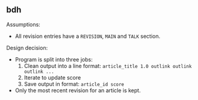 ## bdh

Assumptions:
- All revision entries have a `REVISION`, `MAIN` and `TALK` section.

Design decision:
- Program is split into three jobs:
  1. Clean output into a line format: `article_title 1.0 outlink outlink outlink ...`
  2. Iterate to update score
  3. Save output in format: `article_id score`
- Only the most recent revision for an article is kept.
